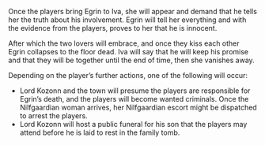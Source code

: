 Once the players bring Egrin to Iva, she will appear and demand that he tells her the truth about his involvement. Egrin will tell her everything and with the evidence from the players, proves to her that he is innocent.

After which the two lovers will embrace, and once they kiss each other Egrin collapses to the floor dead. Iva will say that he will keep his promise and that they will be together until the end of time, then she vanishes away.

Depending on the player’s further actions, one of the following will occur:
- Lord Kozonn and the town will presume the players are responsible for Egrin’s death, and the players will become wanted criminals. Once the Nilfgaardian woman arrives, her Nilfgaardian escort might be dispatched to arrest the players.
- Lord Kozonn will host a public funeral for his son that the players may attend before he is laid to rest in the family tomb.